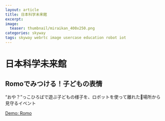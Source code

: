 ```yaml
---
layout: article
title: 日本科学未来館
excerpt: 
image:
  teaser: thumbnail/miraikan_400x250.png
categories: skyway
tags: skyway webrtc image usercase education robot iot
---
```


# 日本科学未来館

## Romoでみつける！子どもの表情

“おや？”っこひろばで遊ぶ子どもの様子を、ロボットを使って離れた場所から見守るイベント



<a href="https://romo.skyway.io/" target="_demo" class="btn-info">Demo: Romo</a>